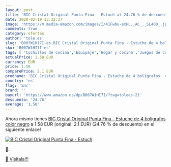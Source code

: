 ```yaml
---
layout: post
title: 'BIC Cristal Original Punta Fina - Estuch al 24.76 % de descuento'
date: 2020-02-19 13:32:37
image: 'https://m.media-amazon.com/images/I/41Fwbu-exHL._AC_._SL400_.jpg'
comments: true
category: ofertas
author: 'tole.es'
slug: 'B007W1HI7I-es BIC Cristal Original Punta Fina - Estuche de 4 bolígrafos...'
sku: 'B007W1HI7I-es'
tags: [ 'Cuchillos de cocina','Equipaje','Hogar y cocina','Juegos de cuchillos de cocina','Mochilas','Mochilas tipo casual','Utensilios de cocina','bic','bolígrafos','cristal', ]
actualPrice: 1.58 EUR
currency: EUR
price: 1.58
comparePrice: 2.1 EUR
prodname: 'BIC Cristal Original Punta Fina - Estuche de 4 bolígrafos  color negro'
country: 'es'
flag: '🇪🇸'
brand: ''
buyurl: 'https://www.amazon.es/dp/B007W1HI7I/?tag=tolees-21'
descuento: '24.76'
average: '1.58'
---
```


Ahora mismo tienes [BIC Cristal Original Punta Fina - Estuche de 4 bolígrafos  color negro](https://www.amazon.es/dp/B007W1HI7I/?tag=tolees-21) a 1.58 EUR (original: 2.1 EUR) (24.76 %  de descuento) en el siguiente enlace!

[![BIC Cristal Original Punta Fina - Estuch](https://m.media-amazon.com/images/I/41Fwbu-exHL._AC_._SL400_.jpg)](https://www.amazon.es/dp/B007W1HI7I/?tag=tolees-21)

🔎:


[🛒 Visítala!!!](https://www.amazon.es/dp/B007W1HI7I/?tag=tolees-21)
